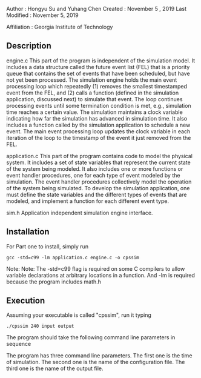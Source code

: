 Author          : Hongyu Su and Yuhang Chen
Created         : November 5 , 2019
Last Modified   : November 5, 2019

Affiliation          : Georgia Institute of Technology


Description
-------------
engine.c
This part of the program is independent of the simulation model. It includes a data structure called the future event list (FEL) that is a priority queue that contains the set of events that have been scheduled, but have not yet been processed. The simulation engine holds the main event processing loop which repeatedly (1) removes the smallest timestamped event from the FEL, and (2) calls a function (defined in the simulation application, discussed next) to simulate that event. The loop continues processing events until some termination condition is met, e.g., simulation time reaches a certain value. The simulation maintains a clock variable indicating how far the simulation has advanced in simulation time. It also includes a function called by the simulation application to schedule a new event. The main event processing loop updates the clock variable in each iteration of the loop to the timestamp of the event it just removed from the FEL.

application.c
This part of the program contains code to model the physical system. It includes a set of state variables that represent the current state of the system being modeled. It also includes one or more functions or event handler procedures, one for each type of event modeled by the simulation. The event handler procedures collectively model the operation of the system being simulated. To develop the simulation application, one must define the state variables and the different types of events that are modeled, and implement a function for each different event type.

sim.h
Application independent simulation engine interface.



Installation
------------

For Part one to install, simply run

    gcc -std=c99 -lm application.c engine.c -o cpssim

Note: Note: The -std=c99 flag is required on some C compilers 
to allow variable declarations at arbitrary locations in a function.
And -lm is required because the program includes math.h


Execution
----------

Assuming your executable is called "cpssim", run it typing  

    ./cpssim 240 input output
    
The program should take the following command line parameters in sequence

The program has three command line parameters.
The first one is the time of simulation.
The second one is the name of the configuration file.
The third one is the name of the output file.

 


